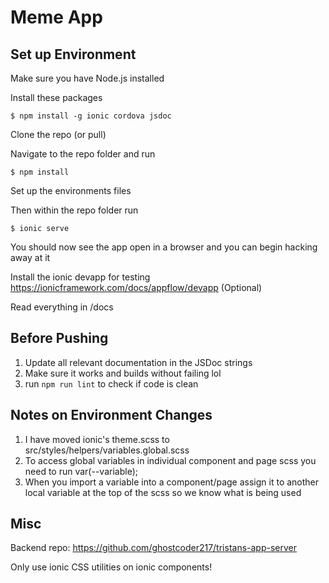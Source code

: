 # Meme App

## Set up Environment

Make sure you have Node.js installed

Install these packages

	$ npm install -g ionic cordova jsdoc

Clone the repo (or pull)

Navigate to the repo folder and run

	$ npm install

Set up the environments files

Then within the repo folder run

	$ ionic serve

You should now see the app open in a browser and you can begin hacking away at it

Install the ionic devapp for testing https://ionicframework.com/docs/appflow/devapp (Optional)

Read everything in /docs

## Before Pushing

1. Update all relevant documentation in the JSDoc strings
2. Make sure it works and builds without failing lol
2. run `npm run lint` to check if code is clean

## Notes on Environment Changes

1. I have moved ionic's theme.scss to src/styles/helpers/variables.global.scss
2. To access global variables in individual component and page scss you need to run var(--variable);
3. When you import a variable into a component/page assign it to another local variable at the top of the scss so we know what is being used

## Misc

Backend repo: https://github.com/ghostcoder217/tristans-app-server

Only use ionic CSS utilities on ionic components!
